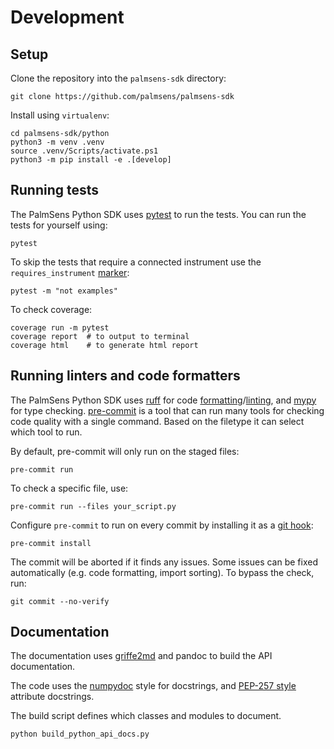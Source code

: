 # Development

## Setup

Clone the repository into the `palmsens-sdk` directory:

```console
git clone https://github.com/palmsens/palmsens-sdk
```

Install using `virtualenv`:

```console
cd palmsens-sdk/python
python3 -m venv .venv
source .venv/Scripts/activate.ps1
python3 -m pip install -e .[develop]
```

## Running tests

The PalmSens Python SDK uses [pytest](https://docs.pytest.org/en/latest/) to run the tests. You can run the tests for yourself using:

```console
pytest
```

To skip the tests that require a connected instrument use the `requires_instrument` [marker](https://docs.pytest.org/en/latest/example/markers.html):

```console
pytest -m "not examples"
```

To check coverage:

```console
coverage run -m pytest
coverage report  # to output to terminal
coverage html    # to generate html report
```

## Running linters and code formatters

The PalmSens Python SDK uses [ruff](https://astral.sh/ruff) for code [formatting](https://docs.astral.sh/ruff/formatter/)/[linting](https://docs.astral.sh/ruff/linter/), and [mypy](https://www.mypy-lang.org/) for type checking.
[pre-commit](https://pre-commit.com/) is a tool that can run many tools for checking code quality with a single command.
Based on the filetype it can select which tool to run.

By default, pre-commit will only run on the staged files:

```
pre-commit run
```

To check a specific file, use:

```
pre-commit run --files your_script.py
```

Configure `pre-commit` to run on every commit by installing it as a [git hook](https://git-scm.com/book/en/v2/Customizing-Git-Git-Hooks):

```
pre-commit install
```

The commit will be aborted if it finds any issues.
Some issues can be fixed automatically (e.g. code formatting, import sorting).
To bypass the check, run:

```
git commit --no-verify
```

## Documentation

The documentation uses [griffe2md](https://mkdocstrings.github.io/griffe2md/) and pandoc to build the API documentation.

The code uses the [numpydoc](https://numpydoc.readthedocs.io/en/latest/format.html) style for docstrings, and [PEP-257 style](https://peps.python.org/pep-0257/#what-is-a-docstring) attribute docstrings.

The build script defines which classes and modules to document.



```bash
python build_python_api_docs.py
```
